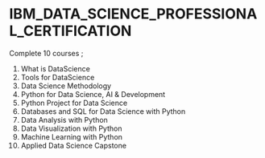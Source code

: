 # IBM_DATA_SCIENCE_PROFESSIONAL_CERTIFICATION

Complete 10 courses ;
1. What is DataScience
2. Tools for DataScience
3. Data Science Methodology
4. Python for Data Science, AI & Development
5. Python Project for Data Science
6. Databases and SQL for Data Science with Python
7. Data Analysis with Python
8. Data Visualization with Python
9. Machine Learning with Python
10. Applied Data Science Capstone